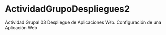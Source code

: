 # ActividadGrupoDespliegues2
Actividad Grupal 03 Despliegue de Aplicaciones Web. Configuración de una Aplicación Web
